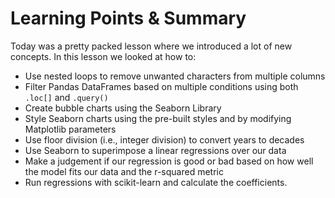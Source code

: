 # Learning Points & Summary

Today was a pretty packed lesson where we introduced a lot of new concepts. In this lesson we looked at how to:

- Use nested loops to remove unwanted characters from multiple columns
- Filter Pandas DataFrames based on multiple conditions using both `.loc[]` and `.query()`
- Create bubble charts using the Seaborn Library
- Style Seaborn charts using the pre-built styles and by modifying Matplotlib parameters
- Use floor division (i.e., integer division) to convert years to decades
- Use Seaborn to superimpose a linear regressions over our data
- Make a judgement if our regression is good or bad based on how well the model fits our data and the r-squared metric
- Run regressions with scikit-learn and calculate the coefficients.